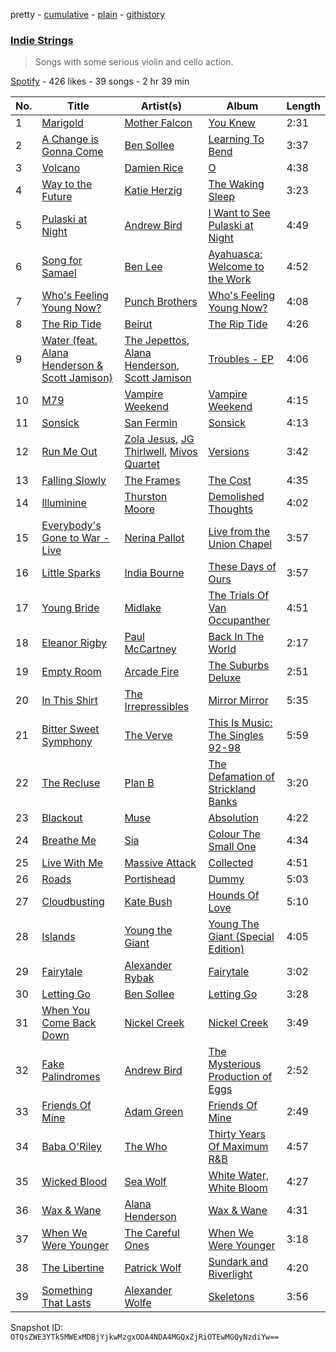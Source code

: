 pretty - [cumulative](/playlists/cumulative/0sDO43KAaJUWIYassTKWYf.md) - [plain](/playlists/plain/0sDO43KAaJUWIYassTKWYf) - [githistory](https://github.githistory.xyz/mackorone/spotify-playlist-archive/blob/main/playlists/plain/0sDO43KAaJUWIYassTKWYf)

### [Indie Strings](https://open.spotify.com/playlist/0sDO43KAaJUWIYassTKWYf)

> Songs with some serious violin and cello action.

[Spotify](https://open.spotify.com/user/spotify) - 426 likes - 39 songs - 2 hr 39 min

| No. | Title | Artist(s) | Album | Length |
|---|---|---|---|---|
| 1 | [Marigold](https://open.spotify.com/track/0y5u8YRqydwjCTU7fp1z65) | [Mother Falcon](https://open.spotify.com/artist/5AcIoQwjyBFFjzxh8UAQlj) | [You Knew](https://open.spotify.com/album/6kqIWmVVmHKApfWcU1Aw15) | 2:31 |
| 2 | [A Change is Gonna Come](https://open.spotify.com/track/5ktplAwYsvhS42VqFlXmoH) | [Ben Sollee](https://open.spotify.com/artist/3Zzs4IqjV4b0yEFWqRv1si) | [Learning To Bend](https://open.spotify.com/album/2Knko9tmHYOxzTu2Sri5vU) | 3:37 |
| 3 | [Volcano](https://open.spotify.com/track/3AkxSspcYOvhWTkaMvqyaD) | [Damien Rice](https://open.spotify.com/artist/14r9dR01KeBLFfylVSKCZQ) | [O](https://open.spotify.com/album/6aHBpqM0YAMfYxfTBjfmk1) | 4:38 |
| 4 | [Way to the Future](https://open.spotify.com/track/6lIptQq9MdahbAK4WRaZFX) | [Katie Herzig](https://open.spotify.com/artist/5jbP6txZCMe5l7QLZ1pmJ3) | [The Waking Sleep](https://open.spotify.com/album/14UqwsAW4jjXPkuY59cxzU) | 3:23 |
| 5 | [Pulaski at Night](https://open.spotify.com/track/1AJ6dy0kvwMqGNPAT8XlJp) | [Andrew Bird](https://open.spotify.com/artist/4uSftVc3FPWe6RJuMZNEe9) | [I Want to See Pulaski at Night](https://open.spotify.com/album/0oo6A0QEDmdQS5ihd2bKvu) | 4:49 |
| 6 | [Song for Samael](https://open.spotify.com/track/18fP7sSy02Nz7xLHvWKjG9) | [Ben Lee](https://open.spotify.com/artist/06y1hH4hu3rcTUXHJevPCf) | [Ayahuasca: Welcome to the Work](https://open.spotify.com/album/5eqR7JalBObPBkUvLH1Uv8) | 4:52 |
| 7 | [Who's Feeling Young Now?](https://open.spotify.com/track/0hDkiLVNvtOw1Ljy8i7uGK) | [Punch Brothers](https://open.spotify.com/artist/4gFssfOmWNY3LfIZ3zyoy4) | [Who's Feeling Young Now?](https://open.spotify.com/album/6RknB2bw00sWWLJms0MiR3) | 4:08 |
| 8 | [The Rip Tide](https://open.spotify.com/track/3GR1YipRIPvsLYrUIXopfF) | [Beirut](https://open.spotify.com/artist/6pmxr66tMAePxzOLfjGNcX) | [The Rip Tide](https://open.spotify.com/album/7ri0EOAjJuuyawBbbEyU2L) | 4:26 |
| 9 | [Water \(feat\. Alana Henderson & Scott Jamison\)](https://open.spotify.com/track/5t4B6OimTX9czpyCfKC9nw) | [The Jepettos](https://open.spotify.com/artist/35o58Gfmj3W9t641sufYep), [Alana Henderson](https://open.spotify.com/artist/6P6SqdQjXIzTWKj5QBWliY), [Scott Jamison](https://open.spotify.com/artist/1cfX8QOiAg6YXa0oOCeccY) | [Troubles \- EP](https://open.spotify.com/album/2UGCM4CakwWKCdAIFMYYqR) | 4:06 |
| 10 | [M79](https://open.spotify.com/track/6L9qYgThsnIpK9CFKdZMnk) | [Vampire Weekend](https://open.spotify.com/artist/5BvJzeQpmsdsFp4HGUYUEx) | [Vampire Weekend](https://open.spotify.com/album/7JcfNKXoHSaog85a1hd4lx) | 4:15 |
| 11 | [Sonsick](https://open.spotify.com/track/7uA23t5EwHO2iHqfle7LcR) | [San Fermin](https://open.spotify.com/artist/7fSnislKgW9Mz0YIqWQmGt) | [Sonsick](https://open.spotify.com/album/5GevsXpttuSaaLOR4bmPwQ) | 4:13 |
| 12 | [Run Me Out](https://open.spotify.com/track/7avadJFJr7Z34d6L5wY95m) | [Zola Jesus](https://open.spotify.com/artist/78OKNrjc3BvniYTqvpOp6P), [JG Thirlwell](https://open.spotify.com/artist/50ltjTwfFz7h59pSAvxJeB), [Mivos Quartet](https://open.spotify.com/artist/4K3g1qJ73PGZgIQgAcgjQj) | [Versions](https://open.spotify.com/album/0A9pNEPGVCvpdgD7zYEck1) | 3:42 |
| 13 | [Falling Slowly](https://open.spotify.com/track/3y3pP3eHoAKIAY0e48rfQB) | [The Frames](https://open.spotify.com/artist/6lyku6lhbB3tLc3Dghs5CM) | [The Cost](https://open.spotify.com/album/49X4oEWbrMtwtNEUCW74kW) | 4:35 |
| 14 | [Illuminine](https://open.spotify.com/track/4P9ZDAgFk4FBi2B6hYtJ7O) | [Thurston Moore](https://open.spotify.com/artist/1J4ACYB6yMqd79q3rjskqs) | [Demolished Thoughts](https://open.spotify.com/album/6hUTxk6xY5Rnay3FcSaAL9) | 4:02 |
| 15 | [Everybody's Gone to War \- Live](https://open.spotify.com/track/39th0VayH8fmnAoZjEXFRx) | [Nerina Pallot](https://open.spotify.com/artist/4aFx7q4WkiTWPLJNW5mkKK) | [Live from the Union Chapel](https://open.spotify.com/album/2eBlvm7o5iDWxFcWwTgCG7) | 3:57 |
| 16 | [Little Sparks](https://open.spotify.com/track/4ODdOHBQAp5hSLONwNDxoK) | [India Bourne](https://open.spotify.com/artist/4m76hAJ7XrOP2hQ5QarlBh) | [These Days of Ours](https://open.spotify.com/album/4dufT1OkwDgkMG2NF7eWgq) | 3:57 |
| 17 | [Young Bride](https://open.spotify.com/track/3j7f3JsD4X5Siej1d2hAqb) | [Midlake](https://open.spotify.com/artist/4YsP5zmteLQ7etNjHAOu30) | [The Trials Of Van Occupanther](https://open.spotify.com/album/1CKaUoDbRSMRlNLjw1ipdC) | 4:51 |
| 18 | [Eleanor Rigby](https://open.spotify.com/track/0ytDExf5mIdlwLp40noSJ6) | [Paul McCartney](https://open.spotify.com/artist/4STHEaNw4mPZ2tzheohgXB) | [Back In The World](https://open.spotify.com/album/2rrxATdBTvNt2i9lJo68qU) | 2:17 |
| 19 | [Empty Room](https://open.spotify.com/track/44o54N8hO71lPK8vUYsCMQ) | [Arcade Fire](https://open.spotify.com/artist/3kjuyTCjPG1WMFCiyc5IuB) | [The Suburbs Deluxe](https://open.spotify.com/album/76Rnn8D33IjnJxv4hQdmRX) | 2:51 |
| 20 | [In This Shirt](https://open.spotify.com/track/4rP4BdzTLVFZZAUCkHhGYs) | [The Irrepressibles](https://open.spotify.com/artist/1v5bOzXbhrQ57qSvRwGA6s) | [Mirror Mirror](https://open.spotify.com/album/6Omxp24ubNzrc2ffw9Pqcs) | 5:35 |
| 21 | [Bitter Sweet Symphony](https://open.spotify.com/track/1WYEDcS7WGjv0rG7rmMX3o) | [The Verve](https://open.spotify.com/artist/2cGwlqi3k18jFpUyTrsR84) | [This Is Music: The Singles 92\-98](https://open.spotify.com/album/0pygZ3lfsCkG1WmnWWq6a1) | 5:59 |
| 22 | [The Recluse](https://open.spotify.com/track/0rFSiqXLHBQMq9UO5sy2o1) | [Plan B](https://open.spotify.com/artist/7qlh1IM1XMeQXA9ukp59au) | [The Defamation of Strickland Banks](https://open.spotify.com/album/4xRoKFEpFMkz4s7c7CcEiV) | 3:20 |
| 23 | [Blackout](https://open.spotify.com/track/2nTgdpxwpXTk5x1c9yaO3W) | [Muse](https://open.spotify.com/artist/12Chz98pHFMPJEknJQMWvI) | [Absolution](https://open.spotify.com/album/0HcHPBu9aaF1MxOiZmUQTl) | 4:22 |
| 24 | [Breathe Me](https://open.spotify.com/track/6hrgeEo1WQOHVeF8QMv68S) | [Sia](https://open.spotify.com/artist/5WUlDfRSoLAfcVSX1WnrxN) | [Colour The Small One](https://open.spotify.com/album/6uVUKJgirfLpW20hCk9cwb) | 4:34 |
| 25 | [Live With Me](https://open.spotify.com/track/6xK8IduLzbk1IQ9ROQ96Sn) | [Massive Attack](https://open.spotify.com/artist/6FXMGgJwohJLUSr5nVlf9X) | [Collected](https://open.spotify.com/album/1X4zW7kIY8bQHO9gDTsIVh) | 4:51 |
| 26 | [Roads](https://open.spotify.com/track/2sW8fmnISifQTRgnRrQTYW) | [Portishead](https://open.spotify.com/artist/6liAMWkVf5LH7YR9yfFy1Y) | [Dummy](https://open.spotify.com/album/3539EbNgIdEDGBKkUf4wno) | 5:03 |
| 27 | [Cloudbusting](https://open.spotify.com/track/5atQ2haKP5LT65WM0KUts3) | [Kate Bush](https://open.spotify.com/artist/1aSxMhuvixZ8h9dK9jIDwL) | [Hounds Of Love](https://open.spotify.com/album/5BWl0bB1q0TqyFmkBEupZy) | 5:10 |
| 28 | [Islands](https://open.spotify.com/track/7JtxP4YfEwrnParaSgTC3M) | [Young the Giant](https://open.spotify.com/artist/4j56EQDQu5XnL7R3E9iFJT) | [Young The Giant \(Special Edition\)](https://open.spotify.com/album/2ww7MYrkExsljnKhcINDse) | 4:05 |
| 29 | [Fairytale](https://open.spotify.com/track/37lYrZzmbRiEySPGkiGjXA) | [Alexander Rybak](https://open.spotify.com/artist/3LLNDXrxL4uxXtnUJS5XWM) | [Fairytale](https://open.spotify.com/album/4SpIN9uoCm4Hx66iOhP3Vg) | 3:02 |
| 30 | [Letting Go](https://open.spotify.com/track/66lzYo4e9SyWcPx0jvISZE) | [Ben Sollee](https://open.spotify.com/artist/3Zzs4IqjV4b0yEFWqRv1si) | [Letting Go](https://open.spotify.com/album/4tlm0NZ3nsrjwVxLdqJIhz) | 3:28 |
| 31 | [When You Come Back Down](https://open.spotify.com/track/1xVBmHH65VMaJP61SmOSUk) | [Nickel Creek](https://open.spotify.com/artist/3bcLBxvaI7GsBzGp3WHnwQ) | [Nickel Creek](https://open.spotify.com/album/5SGG7graQOU3OnK3cZZCNd) | 3:49 |
| 32 | [Fake Palindromes](https://open.spotify.com/track/4c2LVTyU1XIfwNJHPVfvCM) | [Andrew Bird](https://open.spotify.com/artist/4uSftVc3FPWe6RJuMZNEe9) | [The Mysterious Production of Eggs](https://open.spotify.com/album/4BIN8LmF8yBg1WMaFacAnN) | 2:52 |
| 33 | [Friends Of Mine](https://open.spotify.com/track/1qrAsSNDhrpFJCnvzYWnF1) | [Adam Green](https://open.spotify.com/artist/3RyJG8xp58XSmsiuIySzUj) | [Friends Of Mine](https://open.spotify.com/album/2Jk2voBW8SEBGofebPuwNf) | 2:49 |
| 34 | [Baba O'Riley](https://open.spotify.com/track/66MTlHwUl24CzwRnx8nh7S) | [The Who](https://open.spotify.com/artist/67ea9eGLXYMsO2eYQRui3w) | [Thirty Years Of Maximum R&B](https://open.spotify.com/album/3D5xXMfh66QokKk4uZaiOU) | 4:57 |
| 35 | [Wicked Blood](https://open.spotify.com/track/5wXApIznQyR3k3O1NnrPVb) | [Sea Wolf](https://open.spotify.com/artist/3ZllGjNdP5pS8UFnT5Jj2x) | [White Water, White Bloom](https://open.spotify.com/album/2n7LICrEhyodhkObgXOlw5) | 4:27 |
| 36 | [Wax & Wane](https://open.spotify.com/track/35RPFHlFGdNLK0cDKA9V3V) | [Alana Henderson](https://open.spotify.com/artist/6P6SqdQjXIzTWKj5QBWliY) | [Wax & Wane](https://open.spotify.com/album/2GoRc0TJhQKgrFYnvI8yja) | 4:31 |
| 37 | [When We Were Younger](https://open.spotify.com/track/4cEoZUtLtzlM0isqBZbTpr) | [The Careful Ones](https://open.spotify.com/artist/1DdAoWvETBUklcJCOISZx1) | [When We Were Younger](https://open.spotify.com/album/3MDMjBCZx9F4VET8hmX9Ua) | 3:18 |
| 38 | [The Libertine](https://open.spotify.com/track/0e1YU6MxxsDRr1AvIpZnc5) | [Patrick Wolf](https://open.spotify.com/artist/6s92YZUPkTK1HL1WIGrPKE) | [Sundark and Riverlight](https://open.spotify.com/album/2flDVPf3Zo7igod40wQNlk) | 4:20 |
| 39 | [Something That Lasts](https://open.spotify.com/track/3eiZs0DXRNB26pmzxSyUSe) | [Alexander Wolfe](https://open.spotify.com/artist/13N2h4wklImTgtgO3JU7B0) | [Skeletons](https://open.spotify.com/album/1xCXWZj0Xl4Vy8CAgIUaG7) | 3:56 |

Snapshot ID: `OTQsZWE3YTk5MWExMDBjYjkwMzgxODA4NDA4MGQxZjRiOTEwMGQyNzdiYw==`